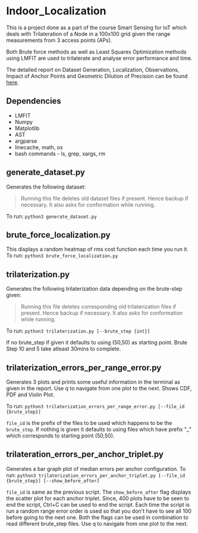 # Indoor_Localization

This is a project done as a part of the course Smart Sensing for IoT
which deals with Trilateration of a Node in a 100x100 grid given the range measurements from
3 access points (APs).

Both Brute force methods as well as Least Squares Optimization methods using LMFIT are used
to trilaterate and analyse error performance and time.

The detailed report on Dataset Generation, Localization, Observations, Impact of Anchor Points
and Geometric Dilution of Precision can be found [here]().

## Dependencies
* LMFIT
* Numpy
* Matplotlib
* AST
* argparse
* linecache, math, os
* bash commands - ls, grep, xargs, rm

## generate_dataset.py
Generates the following dataset:

>Running this file deletes old dataset files if present. Hence backup if necessary. It also
asks for conformation while running.

To run: `python3 generate_dataset.py`

## brute_force_localization.py
This displays a random heatmap of rms cost function each time you run it.
To run: `python3 brute_force_localization.py`

## trilaterization.py
Generates the following trilaterization data depending on the brute-step given:

>Running this file deletes corresponding old trilaterization files if present. Hence backup if
necessary. It also asks for conformation while running.

To run: `python3 trilaterization.py [--brute_step {int}]`

If no brute_step if given it defaults to using 50,50 as starting point.
Brute Step 10 and 5 take atleast 30mins to complete.

## trilaterization_errors_per_range_error.py
Generates 3 plots and prints some useful information in the terminal as given in the report.
Use q to navigate from one plot to the next.
Shows CDF, PDF and Violin Plot.

To run: `python3 trilaterization_errors_per_range_error.py [--file_id {brute_step}]`

`file_id` is the prefix of the files to be used which happens to be the `brute_step`. If nothing is given it defaults to
using files which have prefix "_" which corresponds to starting point 50,50.

## trilateration_errors_per_anchor_triplet.py
Generates a bar graph plot of median errors per anchor configuration.
To run: `python3 trilaterization_errors_per_anchor_triplet.py [--file_id {brute_step}] [--show_before_after]`

`file_id` is same as the previous script.
The `show_before_after` flag displays the scatter plot for each anchor triplet. Since, 400 plots have to be seen to
end the script, Ctrl+C can be used to end the script.
Each time the script is run a random range error order is used so that you don't have to see all 100 before going to
the next one.
Both the flags can be used in combination to read different brute_step files.
Use q to navigate from one plot to the next.
